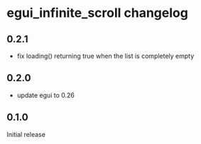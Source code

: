 # egui_infinite_scroll changelog

## 0.2.1
- fix loading() returning true when the list is completely empty

## 0.2.0
- update egui to 0.26

## 0.1.0 
Initial release